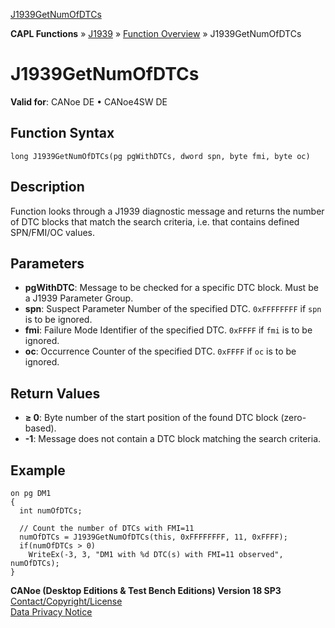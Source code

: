 [J1939GetNumOfDTCs](../../../../../CANoeDEFamily.htm#Topics/CAPLFunctions/J1939/Functions/CAPLfunctionJ1939GetNumOfDTCs.md)

**CAPL Functions** » [J1939](../CAPLfunctionsJ1939StartPage.md) » [Function Overview](../CAPLfunctionsJ1939Overview.md) » J1939GetNumOfDTCs

# J1939GetNumOfDTCs

**Valid for**: CANoe DE • CANoe4SW DE

## Function Syntax

```plaintext
long J1939GetNumOfDTCs(pg pgWithDTCs, dword spn, byte fmi, byte oc)
```

## Description

Function looks through a J1939 diagnostic message and returns the number of DTC blocks that match the search criteria, i.e. that contains defined SPN/FMI/OC values.

## Parameters

- **pgWithDTC**: Message to be checked for a specific DTC block. Must be a J1939 Parameter Group.
- **spn**: Suspect Parameter Number of the specified DTC. `0xFFFFFFFF` if `spn` is to be ignored.
- **fmi**: Failure Mode Identifier of the specified DTC. `0xFFFF` if `fmi` is to be ignored.
- **oc**: Occurrence Counter of the specified DTC. `0xFFFF` if `oc` is to be ignored.

## Return Values

- **≥ 0**: Byte number of the start position of the found DTC block (zero-based).
- **-1**: Message does not contain a DTC block matching the search criteria.

## Example

```plaintext
on pg DM1
{
  int numOfDTCs;

  // Count the number of DTCs with FMI=11
  numOfDTCs = J1939GetNumOfDTCs(this, 0xFFFFFFFF, 11, 0xFFFF);
  if(numOfDTCs > 0)
    WriteEx(-3, 3, "DM1 with %d DTC(s) with FMI=11 observed", numOfDTCs);
}
```

**CANoe (Desktop Editions & Test Bench Editions) Version 18 SP3**  
[Contact/Copyright/License](../../../Shared/ContactCopyrightLicense.md)  
[Data Privacy Notice](https://www.vector.com/int/en/company/get-info/privacy-policy/)
